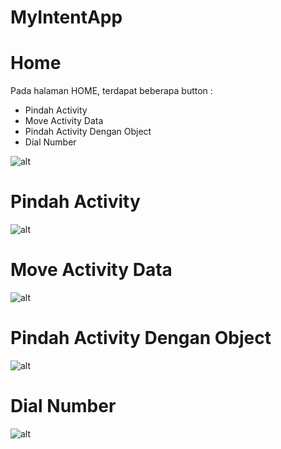 # MyIntentApp
# Home

 Pada halaman HOME, terdapat beberapa button : 
* Pindah Activity 
* Move Activity Data 
* Pindah Activity Dengan Object 
* Dial Number 

![alt](https://github.com/ErinaGarnisWidyawati/MyIntentApp/blob/master/Screenshot_2022-02-24-07-11-04-80_fb5bad4084594c11e26b65c508210873.jpg)


# Pindah Activity
![alt](https://github.com/ErinaGarnisWidyawati/MyIntentApp/blob/master/Screenshot_2022-02-24-07-11-39-21_fb5bad4084594c11e26b65c508210873.jpg)


# Move Activity Data
![alt](https://github.com/ErinaGarnisWidyawati/MyIntentApp/blob/master/Screenshot_2022-02-24-07-11-42-47_fb5bad4084594c11e26b65c508210873.jpg)


# Pindah Activity Dengan Object
![alt](https://github.com/ErinaGarnisWidyawati/MyIntentApp/blob/master/Screenshot_2022-02-24-07-13-11-48_fb5bad4084594c11e26b65c508210873.jpg)


# Dial Number
![alt](https://github.com/ErinaGarnisWidyawati/MyIntentApp/blob/master/Screenshot_2022-02-24-07-13-18-15_6ba589b35cca5ff8f234db69f4487e8f.jpg)
